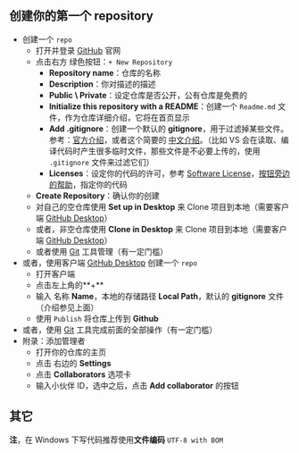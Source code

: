 
创建你的第一个 repository
---

- 创建一个 `repo`
  - 打开并登录 [GitHub](https://github.com/) 官网
  - 点击右方 绿色按钮：`+ New Repository`
    - **Repository name**：仓库的名称
    - **Description**：你对描述的描述
    - **Public \ Private**：设定仓库是否公开，公有仓库是免费的
    - **Initialize this repository with a README**：创建一个 `Readme.md` 文件，作为仓库详细介绍，它将在首页显示
    - **Add .gitignore**：创建一个默认的 **gitignore**，用于过滤掉某些文件。参考：[官方介绍](http://git-scm.com/docs/gitignore/)，或者这个简要的 [中文介绍](http://segmentfault.com/a/1190000000522997)。（比如 VS 会在读取、编译代码时产生很多临时文件，那些文件是不必要上传的，使用 `.gitignore` 文件来过滤它们） 
    - **Licenses**：设定你的代码的许可，参考 [Software License](https://en.wikipedia.org/wiki/Software_license)，[按钮旁边的帮助](http://choosealicense.com/)，指定你的代码
  - **Create Repository**：确认你的创建
  - 对自己的空仓库使用 **Set up in Desktop** 来 Clone 项目到本地（需要客户端 [GitHub Desktop](https://desktop.github.com/)）
  - 或者，非空仓库使用 **Clone in Desktop** 来 Clone 项目到本地（需要客户端 [GitHub Desktop](https://desktop.github.com/)）
  - 或者使用 [Git](http://git-scm.com/download/) 工具管理（有一定门槛）
- 或者，使用客户端 [GitHub Desktop](https://desktop.github.com/) 创建一个 `repo`
  - 打开客户端
  - 点击左上角的**+**
  - 输入 名称 **Name**，本地的存储路径 **Local Path**，默认的 **gitignore** 文件（介绍参见上面）
  - 使用 `Publish` 将仓库上传到 **Github**
- 或者，使用 [Git](http://git-scm.com/download/) 工具完成前面的全部操作（有一定门槛）
- 附录：添加管理者
   - 打开你的仓库的主页
   - 点击 右边的 **Settings**
   - 点击 **Collaborators** 选项卡
   - 输入小伙伴 ID，选中之后，点击 **Add collaborator** 的按钮


其它
---
**注**，在 Windows 下写代码推荐使用**文件编码** `UTF-8 with BOM`
